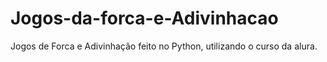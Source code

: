 # Jogos-da-forca-e-Adivinhacao
Jogos de Forca e Adivinhação feito no Python, utilizando o curso da alura.
